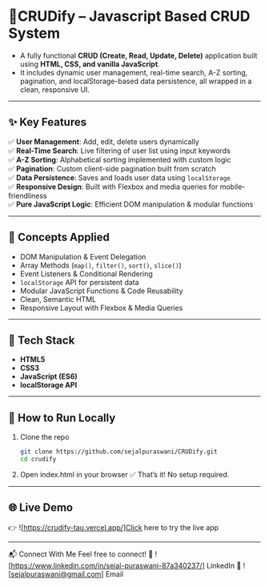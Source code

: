 # 🧩CRUDify – Javascript Based CRUD System

- A fully functional **CRUD (Create, Read, Update, Delete)** application built using **HTML, CSS, and vanilla JavaScript**.
- It includes dynamic user management, real-time search, A-Z sorting, pagination, and localStorage-based data persistence, all wrapped in a clean, responsive UI.

---

## ✨ Key Features

✅ **User Management**: Add, edit, delete users dynamically  
✅ **Real-Time Search**: Live filtering of user list using input keywords  
✅ **A-Z Sorting**: Alphabetical sorting implemented with custom logic  
✅ **Pagination**: Custom client-side pagination built from scratch   
✅ **Data Persistence**: Saves and loads user data using `localStorage`  
✅ **Responsive Design**: Built with Flexbox and media queries for mobile-friendliness  
✅ **Pure JavaScript Logic**: Efficient DOM manipulation & modular functions  

---

## 🧠 Concepts Applied

- DOM Manipulation & Event Delegation  
- Array Methods (`map()`, `filter()`, `sort()`, `slice()`)  
- Event Listeners & Conditional Rendering  
- `localStorage` API for persistent data  
- Modular JavaScript Functions & Code Reusability  
- Clean, Semantic HTML  
- Responsive Layout with Flexbox & Media Queries  

---

## 🔧 Tech Stack

- **HTML5**   
- **CSS3** 
- **JavaScript (ES6)** 
- **localStorage API**

---

## 🚀 How to Run Locally

1. Clone the repo  
   ```bash
   git clone https://github.com/sejalpuraswani/CRUDify.git
   cd crudify
2. Open index.html in your browser 
✅ That’s it! No setup required.

---
## 🌐 Live Demo
👉 ![https://crudify-tau.vercel.app/]Click here to try the live app

---
📬 Connect With Me
Feel free to connect!
🔗 ![https://www.linkedin.com/in/sejal-puraswani-87a340237/] LinkedIn
📧 ![sejalpuraswani@gmail.com] Email
